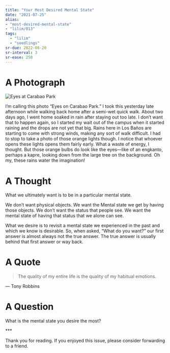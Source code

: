 ```yaml
---
title: "Your Most Desired Mental State"
date: "2021-07-25"
alias:
- "most-desired-mental-state"
- "lilim/013"
tags:
  - "lilim"
  - "seedlings"
sr-due: 2022-08-20
sr-interval: 3
sr-ease: 250
---
```

# A Photograph

![Eyes at Carabao Park](essays/images/eyes-at-carabao-park.jpg)

I’m calling this photo “Eyes on Carabao Park.” I took this yesterday late afternoon while walking back home after a semi-wet quick walk. About two days ago, I went home soaked in rain after staying out too late. I don’t want that to happen again, so I started my wait out of the campus when it started raining and the drops are not yet that big. Rains here in Los Baños are starting to come with strong winds, making any sort of walk difficult. I had to stop to take a photo of those orange lights though. I notice that whoever opens these lights opens them fairly early. What a waste of energy, I thought. But those orange bulbs do look like the eyes—like of an engkanto, perhaps a kapre, looking down from the large tree on the background. Oh my, these rains water the imagination!

# A Thought

What we ultimately want is to be in a particular mental state.

We don’t want physical objects. We want the Mental state we get by having those objects. We don’t want the status that people see. We want the mental state of having that status that we alone can see.

What we desire is to revisit a mental state we experienced in the past and which we know is desirable. So, when asked, “What do you want?” our first answer is almost always not the true answer. The true answer is usually behind that first answer or way back.

# A Quote

> The quality of my entire life is the quality of my habitual emotions.

— Tony Robbins

# A Question

What is the mental state you desire the most?

\***


Thank you for reading. If you enjoyed this issue, please consider forwarding to a friend.